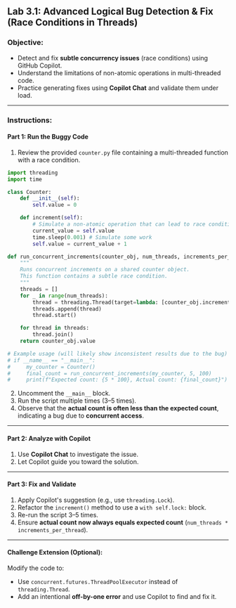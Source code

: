 ##  Lab 3.1: Advanced Logical Bug Detection & Fix (Race Conditions in Threads)

###  Objective:
- Detect and fix **subtle concurrency issues** (race conditions) using GitHub Copilot.
- Understand the limitations of non-atomic operations in multi-threaded code.
- Practice generating fixes using **Copilot Chat** and validate them under load.

---

###  Instructions:

####  Part 1: Run the Buggy Code

1. Review the provided `counter.py` file containing a multi-threaded function with a race condition.
```python 
import threading
import time

class Counter:
    def __init__(self):
        self.value = 0

    def increment(self):
        # Simulate a non-atomic operation that can lead to race conditions
        current_value = self.value
        time.sleep(0.001) # Simulate some work
        self.value = current_value + 1

def run_concurrent_increments(counter_obj, num_threads, increments_per_thread):
    """
    Runs concurrent increments on a shared counter object.
    This function contains a subtle race condition.
    """
    threads = []
    for _ in range(num_threads):
        thread = threading.Thread(target=lambda: [counter_obj.increment() for _ in range(increments_per_thread)])
        threads.append(thread)
        thread.start()

    for thread in threads:
        thread.join()
    return counter_obj.value

# Example usage (will likely show inconsistent results due to the bug)
# if __name__ == "__main__":
#     my_counter = Counter()
#     final_count = run_concurrent_increments(my_counter, 5, 100)
#     print(f"Expected count: {5 * 100}, Actual count: {final_count}")

```
2. Uncomment the `__main__` block.
3. Run the script multiple times (3–5 times).
4. Observe that the **actual count is often less than the expected count**, indicating a bug due to **concurrent access**.

---

####  Part 2: Analyze with Copilot

1. Use **Copilot Chat** to investigate the issue. 
2. Let Copilot guide you toward the solution.

---

####  Part 3: Fix and Validate

1. Apply Copilot's suggestion (e.g., use `threading.Lock`).
2. Refactor the `increment()` method to use a `with self.lock:` block.
3. Re-run the script 3–5 times.
4. Ensure **actual count now always equals expected count** (`num_threads * increments_per_thread`).

---

####  Challenge Extension (Optional):
Modify the code to:
- Use `concurrent.futures.ThreadPoolExecutor` instead of `threading.Thread`.
- Add an intentional **off-by-one error** and use Copilot to find and fix it.
